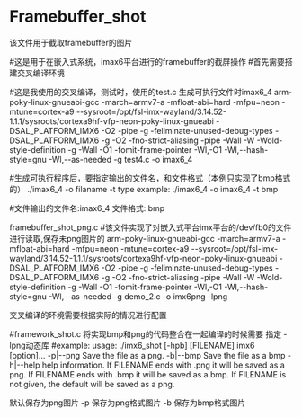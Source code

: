 # Framebuffer_shot
该文件用于截取framebuffer的图片

#这是用于在嵌入式系统，imax6平台进行的framebuffer的截屏操作
#首先需要搭建交叉编译环境

#这是我使用的交叉编译，测试时，使用的test.c  生成可执行文件时imax6_4
arm-poky-linux-gnueabi-gcc  -march=armv7-a -mfloat-abi=hard -mfpu=neon -mtune=cortex-a9 --sysroot=/opt/fsl-imx-wayland/3.14.52-1.1.1/sysroots/cortexa9hf-vfp-neon-poky-linux-gnueabi -DSAL_PLATFORM_IMX6  -O2 -pipe -g -feliminate-unused-debug-types  -DSAL_PLATFORM_IMX6  -g -O2 -fno-strict-aliasing -pipe -Wall -W -Wold-style-definition -g -Wall -O1 -fomit-frame-pointer  -Wl,-O1 -Wl,--hash-style=gnu -Wl,--as-needed  -g  test4.c -o imax6_4




#生成可执行程序后，要指定输出的文件名，和文件格式（本例只实现了bmp格式的）
./imax6_4 -o filaname -t type
example: ./imax6_4 -o imax6_4 -t bmp

#文件输出的文件名:imax6_4  文件格式: bmp



framebuffer_shot_png.c
#该文件实现了对嵌入式平台imx平台的/dev/fb0的文件进行读取,保存未png图片的
arm-poky-linux-gnueabi-gcc  -march=armv7-a -mfloat-abi=hard -mfpu=neon -mtune=cortex-a9 --sysroot=/opt/fsl-imx-wayland/3.14.52-1.1.1/sysroots/cortexa9hf-vfp-neon-poky-linux-gnueabi -DSAL_PLATFORM_IMX6  -O2 -pipe -g -feliminate-unused-debug-types  -DSAL_PLATFORM_IMX6  -g -O2 -fno-strict-aliasing -pipe -Wall -W -Wold-style-definition -g -Wall -O1 -fomit-frame-pointer  -Wl,-O1 -Wl,--hash-style=gnu -Wl,--as-needed  -g  demo_2.c -o imx6png -lpng

交叉编译的环境需要根据实际的情况进行配置


#framework_shot.c 将实现bmp和png的代码整合在一起编译的时候需要 指定 -lpng动态库
#example:
  usage: ./imx6_shot [-hpb] [FILENAME]
imx6 [option]...
  -p|--png                Save the file as a png.
  -b|--bmp                Save the file as a bmp
  -h|--help               help information.
If FILENAME ends with .png it will be saved as a png.
If FILENAME ends with .bmp it will be saved as a bmp.
If FILENAME is not given, the default will be saved as a png.

默认保存为png图片
-p 保存为png格式图片
-b 保存为bmp格式图片
